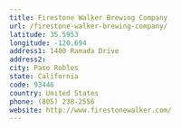 ```yaml
---
title: Firestone Walker Brewing Company
url: /firestone-walker-brewing-company/
latitude: 35.5953
longitude: -120.694
address1: 1400 Ramada Drive
address2: 
city: Paso Robles
state: California
code: 93446
country: United States
phone: (805) 238-2556
website: http://www.firestonewalker.com/
---
```



